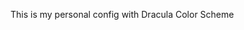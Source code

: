 This is my personal config with Dracula Color Scheme
<!---
Lakshmikanta0013/Lakshmikanta0013 is a ✨ special ✨ repository because its `README.md` (this file) appears on your GitHub profile.
You can click the Preview link to take a look at your changes.
--->
